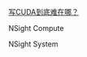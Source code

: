 [写CUDA到底难在哪？](https://www.zhihu.com/question/437131193/answer/1800559419)

NSight Compute

NSight System

